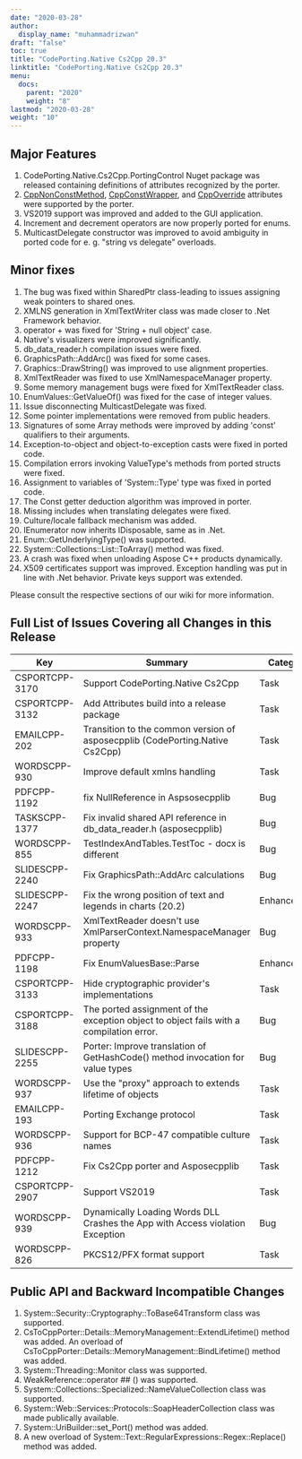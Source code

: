 ```yaml
---
date: "2020-03-28"
author:
  display_name: "muhammadrizwan"
draft: "false"
toc: true
title: "CodePorting.Native Cs2Cpp 20.3"
linktitle: "CodePorting.Native Cs2Cpp 20.3"
menu:
  docs:
    parent: "2020"
    weight: "8"
lastmod: "2020-03-28"
weight: "10"
---
```


## Major Features ##

1. CodePorting.Native.Cs2Cpp.PortingControl Nuget package was released containing definitions of attributes recognized by the porter.
1. [CppNonConstMethod](https://docs.codeporting.com/native/cs2cpp/developer-guide/codeporting-native-cs2cpp-attributes/#HCppConstMethod), [CppConstWrapper](https://docs.codeporting.com/native/cs2cpp/developer-guide/codeporting-native-cs2cpp-attributes/#HCppConstWrapper), and [CppOverride](https://docs.codeporting.com/native/cs2cpp/developer-guide/codeporting-native-cs2cpp-attributes/#HCppConstMethod) attributes were supported by the porter.
1. VS2019 support was improved and added to the GUI application.
1. Increment and decrement operators are now properly ported for enums.
1. MulticastDelegate constructor was improved to avoid ambiguity in ported code for e. g. "string vs delegate" overloads.

## Minor fixes ##

1. The bug was fixed within SharedPtr class-leading to issues assigning weak pointers to shared ones.
1. XMLNS generation in XmlTextWriter class was made closer to .Net Framework behavior.
1. operator + was fixed for 'String + null object' case.
1. Native's visualizers were improved significantly.
1. db_data_reader.h compilation issues were fixed.
1. GraphicsPath::AddArc() was fixed for some cases.
1. Graphics::DrawString() was improved to use alignment properties.
1. XmlTextReader was fixed to use XmlNamespaceManager property.
1. Some memory management bugs were fixed for XmlTextReader class.
1. EnumValues::GetValueOf() was fixed for the case of integer values.
1. Issue disconnecting MulticastDelegate was fixed.
1. Some pointer implementations were removed from public headers.
1. Signatures of some Array methods were improved by adding 'const' qualifiers to their arguments.
1. Exception-to-object and object-to-exception casts were fixed in ported code.
1. Compilation errors invoking ValueType's methods from ported structs were fixed.
1. Assignment to variables of 'System::Type' type was fixed in ported code.
1. The Const getter deduction algorithm was improved in porter.
1. Missing includes when translating delegates were fixed.
1. Culture/locale fallback mechanism was added.
1. IEnumerator now inherits IDisposable, same as in .Net.
1. Enum::GetUnderlyingType() was supported.
1. System::Collections::List<bool>::ToArray() method was fixed.
1. A crash was fixed when unloading Aspose C++ products dynamically.
1. X509 certificates support was improved. Exception handling was put in line with .Net behavior. Private keys support was extended.

Please consult the respective sections of our wiki for more information.

## Full List of Issues Covering all Changes in this Release ##

| Key | Summary | Category
---| ---|  ---|
|CSPORTCPP-3170|Support CodePorting.Native Cs2Cpp|Task
|CSPORTCPP-3132|Add Attributes build into a release package|Task
|EMAILCPP-202|Transition to the common version of asposecpplib (CodePorting.Native Cs2Cpp)|Task
|WORDSCPP-930|Improve default xmlns handling|Task
|PDFCPP-1192|fix NullReference in Aspsosecpplib|Bug
|TASKSCPP-1377|Fix invalid shared API reference in db_data_reader.h (asposecpplib)|Bug
|WORDSCPP-855|TestIndexAndTables.TestToc - docx is different|Bug
|SLIDESCPP-2240|Fix GraphicsPath::AddArc calculations|Bug
|SLIDESCPP-2247|Fix the wrong position of text and legends in charts (20.2)|Enhancement
|WORDSCPP-933|XmlTextReader doesn't use XmlParserContext.NamespaceManager property|Bug
|PDFCPP-1198|Fix EnumValuesBase::Parse|Enhancement
|CSPORTCPP-3133|Hide cryptographic provider's implementations|Task
|CSPORTCPP-3188|The ported assignment of the exception object to object fails with a compilation error.|Bug
|SLIDESCPP-2255|Porter: Improve translation of GetHashCode() method invocation for value types|Bug
|WORDSCPP-937|Use the "proxy" approach to extends lifetime of objects|Task
|EMAILCPP-193|Porting Exchange protocol|Task
|WORDSCPP-936|Support for BCP-47 compatible culture names|Task
|PDFCPP-1212|Fix Cs2Cpp porter and Asposecpplib|Task
|CSPORTCPP-2907|Support VS2019|Task
|WORDSCPP-939|Dynamically Loading Words DLL Crashes the App with Access violation Exception|Bug
|WORDSCPP-826|PKCS12/PFX format support|Task

## Public API and Backward Incompatible Changes ##

1. System::Security::Cryptography::ToBase64Transform class was supported.
1. CsToCppPorter::Details::MemoryManagement::ExtendLifetime() method was added. An overload of CsToCppPorter::Details::MemoryManagement::BindLifetime() method was added.
1. System::Threading::Monitor class was supported.
1. WeakReference::operator ## () was supported.
1. System::Collections::Specialized::NameValueCollection class was supported.
1. System::Web::Services::Protocols::SoapHeaderCollection class was made publically available.
1. System::UriBuilder::set_Port() method was added.
1. A new overload of System::Text::RegularExpressions::Regex::Replace() method was added.

